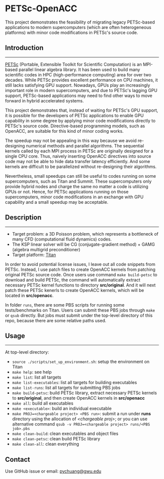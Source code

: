 # PETSc-OpenACC

This project demonstrates the feasibility of migrating legacy PETSc-based 
applications to modern supercomputers (which are often heterogeneous platforms)
with minor code modifications in PETSc's source code.


## Introduction
------------------------------

[PETSc](https://www.mcs.anl.gov/petsc/) (Portable, Extensible Toolkit for
Scientific Computation) is an MPI-based parallel linear algebra library. It has 
been used to build many scientific codes in HPC (high-performance computing) 
area for over two decades. While PETSc provides excellent performance on CPU 
machines, it still lacks satisfying GPU support. Nowadays, GPUs play an 
increasingly important role in modern supercomputers, and due to PETSc's lagging
GPU support, PETSc-based applications may need to find other ways to move 
forward in hybrid accelerated systems.

This project demonstrates that, instead of waiting for PETSc's GPU support, it
is possible for the developers of PETSc applications to enable GPU capability in
some degree by applying minor code modifications directly to PETSc's source
code. Directive-based programming models, such as OpenACC, are suitable for this
kind of minor coding works.

The speedup may not be appealing in this way because we avoid re-designing
numerical methods and parallel algorithms. The sequential kernels called by
each MPI process in PETSc are originally designed for a single CPU core. Thus,
naively inserting OpenACC directives into source code may not be able to hide
data transfer latency efficiently. And some kernels are difficult to be
parallelized without re-designing their algorithms. 

Nevertheless, small speedups can still be useful to codes running on some
supercomputers, such as Titan and Summit. These supercomputers only provide
hybrid nodes and charge the same no matter a code is utilizing GPUs or not.
Hence, for PETSc applications running on those supercomputers, minor code
modifications in an exchange with GPU capability and a small speedup may be
acceptable.


## Description
------------------------------

* Target problem: a 3D Poisson problem, which represents a bottleneck of many
  CFD (computational fluid dynamics) codes.
* The KSP linear solver will be CG (conjugate-gradient method) + GAMG (algebra
  multigrid preconditioner)
* Target platform: [Titan](https://www.olcf.ornl.gov/computing-resources/titan-cray-xk7/)

In order to avoid potential license issues, I leave out all code snippets from
PETSc. Instead, I use patch files to create OpenACC kernels from patching
original PETSc source code. Once users use command `make build-petsc` to
download and build PETSc, the command will automatically extract necessary PETSc
kernel functions to directory **src/original**. And it will next patch these
PETSc kenerls to create OpenACC kernels, which will be located in
**src/openacc**.

In folder `runs`, there are some PBS scripts for running some tests/benchmarks 
on Titan. Users can submit these PBS jobs through `make` or `qsub` directly. But
jobs must submit under the top-level directory of this repo, because there are
some relative paths used.


## Usage
------------------------------

At top-level directory:

* `source ./scripts/set_up_environment.sh`: setup the environment on Titan
* `make help`: see help
* `make list`: list all targets
* `make list-executables`: list all targets for building executables
* `make list-runs`: list all targets for submitting PBS jobs
* `make build-petsc`: build PETSc library, extract necessary PETSc kernels to
  **src/original**, and then create OpenACC kernels in **src/openacc**
* `make all`: build all executables
* `make <executable>`: build an individual executable
* `make PROJ=<chargeable project> <PBS run>`: submit a run under **runs**
  directory using the allocation of *\<chargeable proj\>*; or you can use
  alternative command `qsub -v PROJ=<chargeable project> runs/<PBS job>.pbs`
* `make clean-build`: clean executables and object files
* `make clean-petsc`: clean build PETSc library
* `make clean-all`: clean everything

## Contact

Use GitHub issue or email: <pychuang@gwu.edu>
